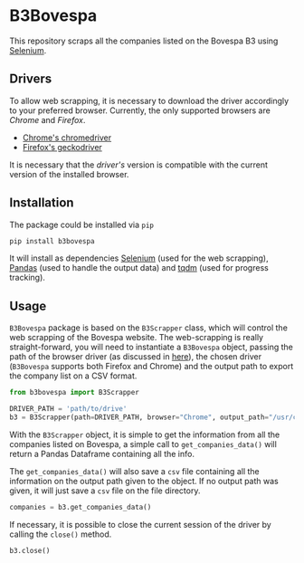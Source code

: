 # B3Bovespa

This repository scraps all the companies listed on the Bovespa B3 using 
[Selenium](https://selenium-python.readthedocs.io).

## Drivers

To allow web scrapping, it is necessary to download the driver accordingly to your preferred
browser. Currently, the only supported browsers are *Chrome* and *Firefox*.

* [Chrome's chromedriver](https://sites.google.com/a/chromium.org/chromedriver/downloads)
* [Firefox's geckodriver](https://github.com/mozilla/geckodriver/releases)

It is necessary that the *driver's* version is compatible with the current version
of the installed browser. 

## Installation

The package could be installed via `pip`

```bash
pip install b3bovespa
```

It will install as dependencies [Selenium](https://github.com/baijum/selenium-python) (used for the web scrapping), 
[Pandas](https://github.com/pandas-dev/pandas) (used to handle the output data) and 
[tqdm](https://github.com/tqdm/tqdm) (used for progress tracking).

 ## Usage
 
 `B3Bovespa` package is based on the `B3Scrapper` class, which will control the web scrapping of the Bovespa website.
 The web-scrapping is really straight-forward, you will need to instantiate a `B3Bovespa` object, passing
 the path of the browser driver (as discussed in [here](#Drivers)), the chosen driver (`B3Bovespa` supports both Firefox
 and Chrome) and the output path to export the company list on a CSV format.
 
```python
from b3bovespa import B3Scrapper

DRIVER_PATH = 'path/to/drive'
b3 = B3Scrapper(path=DRIVER_PATH, browser="Chrome", output_path="/usr/companies/")
```

With the `B3Scrapper` object, it is simple to get the information from all the companies listed on Bovespa,
a simple call to `get_companies_data()` will return a Pandas Dataframe containing all the info.

The `get_companies_data()` will also save a `csv` file containing all the information on the output
path given to the object. If no output path was given, it will just save a `csv` file on the file directory.

```python
companies = b3.get_companies_data()
```

If necessary, it is possible to close the current session of the driver by calling the `close()` method.

```python
b3.close()
```
